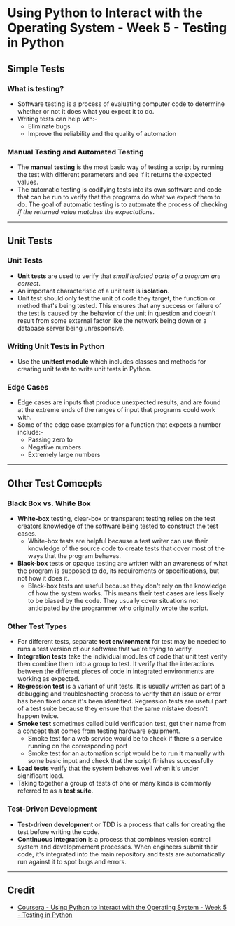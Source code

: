 # Using Python to Interact with the Operating System - Week 5 - Testing in Python

## Simple Tests
### What is testing?
* Software testing is a process of evaluating computer code to determine whether or not it does what you expect it to do.
* Writing tests can help wth:-
  * Eliminate bugs
  * Improve the reliability and the quality of automation
  
### Manual Testing and Automated Testing
* The **manual testing** is the most basic way of testing a script by running the test with different parameters and see if it returns the expected values.
* The automatic testing is codifying tests into its own software and code that can be run to verify that the programs do what we expect them to do. The goal of automatic testing is to automate the process of checking *if the returned value matches the expectations*.

---

## Unit Tests
### Unit Tests
* **Unit tests** are used to verify that *small isolated parts of a program are correct*.
* An important characteristic of a unit test is **isolation**.
* Unit test should only test the unit of code they target, the function or method that's being tested. This ensures that any success or failure of the test is caused by the behavior of the unit in question and doesn't result from some external factor like the network being down or a database server being unresponsive.

### Writing Unit Tests in Python
* Use the **unittest module** which includes classes and methods for creating unit tests to write unit tests in Python.

### Edge Cases
* Edge cases are inputs that produce unexpected results, and are found at the extreme ends of the ranges of input that programs could work with.
* Some of the edge case examples for a function that expects a number include:-
  * Passing zero to 
  * Negative numbers
  * Extremely large numbers
  
---

## Other Test Comcepts
### Black Box vs. White Box
* **White-box** testing, clear-box or transparent testing relies on the test creators knowledge of the software being tested to construct the test cases. 
    * White-box tests are helpful because a test writer can use their knowledge of the source code to create tests that cover most of the ways that the program behaves.
* **Black-box** tests or opaque testing are written with an awareness of what the program is supposed to do, its requirements or specifications, but not how it does it.
    * Black-box tests are useful because they don't rely on the knowledge of how the system works. This means their test cases are less likely to be biased by the code. They usually cover situations not anticipated by the programmer who originally wrote the script.
    
### Other Test Types
* For different tests, separate **test environment** for test may be needed to runs a test version of our software that we're trying to verify.
* **Integration tests** take the individual modules of code that unit test verify then combine them into a group to test. It verify that the interactions between the different pieces of code in integrated environments are working as expected.
* **Regression test** is a variant of unit tests. It is usually written as part of a debugging and troubleshooting process to verify that an issue or error has been fixed once it's been identified. Regression tests are useful part of a test suite because they ensure that the same mistake doesn't happen twice.
* **Smoke test** sometimes called build verification test, get their name from a concept that comes from testing hardware equipment. 
    * Smoke test for a web service would be to check if there's a service running on the corresponding port
    * Smoke test for an automation script would be to run it manually with some basic input and check that the script finishes successfully
* **Load tests** verify that the system behaves well when it's under significant load.
* Taking together a group of tests of one or many kinds is commonly referred to as a **test suite**.

### Test-Driven Development
* **Test-driven development** or TDD is a process that calls for creating the test before writing the code.
* **Continuous Integration** is a process that combines version control system and developmement processes. When engineers submit their code, it's integrated into the main repository and tests are automatically run against it to spot bugs and errors.

---

## Credit
* [Coursera - Using Python to Interact with the Operating System - Week 5 - Testing in Python](https://www.coursera.org/learn/python-operating-system/home/week/5)
